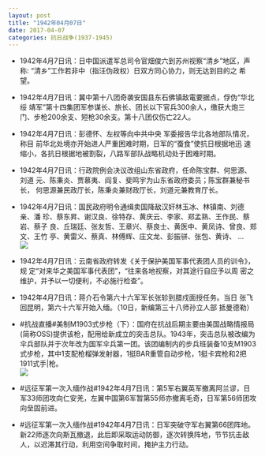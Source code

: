 ```yaml
---
layout: post
title: "1942年04月07日"
date: 2017-04-07
categories: 抗日战争(1937-1945)
---
```


<meta name="referrer" content="no-referrer" />

- 1942年4月7日讯：日中国派遣军总司令官畑俊六到苏州视察“清乡”地区，声称: “清乡”工作若非中（指汪伪政权）日双方同心协力，则无达到目的之 希望。 

- 1942年4月7日讯：冀中第十八团奇袭安国县东石佛镇敌電要据点，俘伪“华北绥 靖军”第十四集团军参谋长、旅长、团长以下官兵300余人，缴获大炮三 门、步枪200余支、短枪30余支。第十八团仅伤亡22人。 

- 1942年4月7日讯：彭德怀、左权等向中共中央 军委报告华北各地部队情况，称目 前华北处境亦开始进人严重困难时期，日军的“蚕食”使抗日根据地迅 速缩小，各抗日根据地被割裂，八路军部队战略机动处于困难时期。 

- 1942年4月7日讯：行政院例会决议改组山东省政府，任命陈宝群、何思源、刘道 元、陈秉炎、贾慕夷、阎复、斐鸣宇为山东省政府委员；陈宝群兼秘书长， 何思源兼民政厅长，陈秉炎兼财政厅长，刘道元兼教育厅长。 

- 1942年4月7日讯：国民政府明令通缉卖国降敌汉奸林玉冰、林镇南、刘德亲、潘 珍、蔡东昇、谢汉良、徐特存、黄庆云、李家、郑孟熟、王作民、蔡岩、蔡子 良、丘瑞廷、张友哲、王章兴、蔡良士、黄医中、黄凤诗、曾良、郑文、王竹 亭、黄雷义、蔡真、林傅辉、庄文龙、彭振骈、张包、黄诗、 ... <br/><img src="https://wx1.sinaimg.cn/large/aca367d8ly1fee9rcph7xj20c80aydfx.jpg" />

- 1942年4月7日讯：云南省政府转发《关于保护美国军事代表团人员的训令》，规 定“对来华之美国军事代表团”，“往来各地视察，对其途行自应予以周 密之维护，并予以一切便利，不必施行检查”。 

- 1942年4月7日讯：蒋介石令第六十六军军长张轸到腊戍面授任务。当日 张飞回昆明，第六十六军开始入缅。（10日，新编第三十八师孙立人部 抵曼德勒） 

- #抗战直播#美制M1903式步枪（下）：国府在抗战后期主要由美国战略情报局(简称OSS)提供该枪，配用给新成立的突击总队。1943年，突击总队被改编为伞兵部队并于次年改为国军伞兵第一团。该团编制内的步兵班装备10支M1903式步枪，其中1支配枪榴弹发射器，1挺BAR重管自动步枪，1挺卡宾枪和2把1911式手|枪。 <br/><img src="https://wx1.sinaimg.cn/large/aca367d8ly1fedvwdu87ij20e10p00za.jpg" />

- #远征军第一次入缅作战#1942年4月7日讯：第5军右翼英军撤离阿兰谬，日军33师团攻向仁安羌，左翼中国第6军暂第55师亦撤离毛奇，日军第56师团攻向垒固前进。 

- #远征军第一次入缅作战#1942年4月7日讯：日军突破守军右翼第66团阵地。新22师逐次向斯瓦撤退，此后即采取运动防御，逐次转换阵地，节节抗击敌人，以迟滞其行动，利用空间争取时间，掩护主力行动。 

